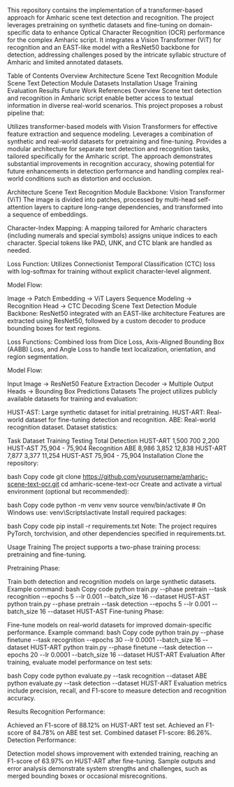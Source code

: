 This repository contains the implementation of a transformer-based approach for Amharic scene text detection and recognition. The project leverages pretraining on synthetic datasets and fine-tuning on domain-specific data to enhance Optical Character Recognition (OCR) performance for the complex Amharic script. It integrates a Vision Transformer (ViT) for recognition and an EAST-like model with a ResNet50 backbone for detection, addressing challenges posed by the intricate syllabic structure of Amharic and limited annotated datasets.

Table of Contents
Overview
Architecture
Scene Text Recognition Module
Scene Text Detection Module
Datasets
Installation
Usage
Training
Evaluation
Results
Future Work
References
Overview
Scene text detection and recognition in Amharic script enable better access to textual information in diverse real-world scenarios. This project proposes a robust pipeline that:

Utilizes transformer-based models with Vision Transformers for effective feature extraction and sequence modeling.
Leverages a combination of synthetic and real-world datasets for pretraining and fine-tuning.
Provides a modular architecture for separate text detection and recognition tasks, tailored specifically for the Amharic script.
The approach demonstrates substantial improvements in recognition accuracy, showing potential for future enhancements in detection performance and handling complex real-world conditions such as distortion and occlusion.

Architecture
Scene Text Recognition Module
Backbone: Vision Transformer (ViT)
The image is divided into patches, processed by multi-head self-attention layers to capture long-range dependencies, and transformed into a sequence of embeddings.

Character-Index Mapping:
A mapping tailored for Amharic characters (including numerals and special symbols) assigns unique indices to each character. Special tokens like PAD, UNK, and CTC blank are handled as needed.

Loss Function:
Utilizes Connectionist Temporal Classification (CTC) loss with log-softmax for training without explicit character-level alignment.

Model Flow:

Image → Patch Embedding → ViT Layers
Sequence Modeling → Recognition Head → CTC Decoding
Scene Text Detection Module
Backbone: ResNet50 integrated with an EAST-like architecture
Features are extracted using ResNet50, followed by a custom decoder to produce bounding boxes for text regions.

Loss Functions:
Combined loss from Dice Loss, Axis-Aligned Bounding Box (AABB) Loss, and Angle Loss to handle text localization, orientation, and region segmentation.

Model Flow:

Input Image → ResNet50 Feature Extraction
Decoder → Multiple Output Heads → Bounding Box Predictions
Datasets
The project utilizes publicly available datasets for training and evaluation:

HUST-AST: Large synthetic dataset for initial pretraining.
HUST-ART: Real-world dataset for fine-tuning detection and recognition.
ABE: Real-world recognition dataset.
Dataset statistics:

Task	Dataset	Training	Testing	Total
Detection	HUST-ART	1,500	700	2,200
HUST-AST	75,904	-	75,904
Recognition	ABE	8,986	3,852	12,838
HUST-ART	7,877	3,377	11,254
HUST-AST	75,904	-	75,904
Installation
Clone the repository:

bash
Copy code
git clone https://github.com/yourusername/amharic-scene-text-ocr.git
cd amharic-scene-text-ocr
Create and activate a virtual environment (optional but recommended):

bash
Copy code
python -m venv venv
source venv/bin/activate   # On Windows use: venv\Scripts\activate
Install required packages:

bash
Copy code
pip install -r requirements.txt
Note: The project requires PyTorch, torchvision, and other dependencies specified in requirements.txt.

Usage
Training
The project supports a two-phase training process: pretraining and fine-tuning.

Pretraining Phase:

Train both detection and recognition models on large synthetic datasets.
Example command:
bash
Copy code
python train.py --phase pretrain --task recognition --epochs 5 --lr 0.001 --batch_size 16 --dataset HUST-AST
python train.py --phase pretrain --task detection --epochs 5 --lr 0.001 --batch_size 16 --dataset HUST-AST
Fine-tuning Phase:

Fine-tune models on real-world datasets for improved domain-specific performance.
Example command:
bash
Copy code
python train.py --phase finetune --task recognition --epochs 30 --lr 0.0001 --batch_size 16 --dataset HUST-ART
python train.py --phase finetune --task detection --epochs 20 --lr 0.0001 --batch_size 16 --dataset HUST-ART
Evaluation
After training, evaluate model performance on test sets:

bash
Copy code
python evaluate.py --task recognition --dataset ABE
python evaluate.py --task detection --dataset HUST-ART
Evaluation metrics include precision, recall, and F1-score to measure detection and recognition accuracy.

Results
Recognition Performance:

Achieved an F1-score of 88.12% on HUST-ART test set.
Achieved an F1-score of 84.78% on ABE test set.
Combined dataset F1-score: 86.26%.
Detection Performance:

Detection model shows improvement with extended training, reaching an F1-score of 63.97% on HUST-ART after fine-tuning.
Sample outputs and error analysis demonstrate system strengths and challenges, such as merged bounding boxes or occasional misrecognitions.

